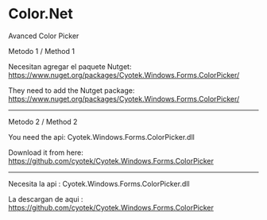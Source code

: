# Color.Net
Avanced Color Picker


Metodo 1 / Method 1

Necesitan agregar el paquete Nutget: https://www.nuget.org/packages/Cyotek.Windows.Forms.ColorPicker/ 

They need to add the Nutget package: https://www.nuget.org/packages/Cyotek.Windows.Forms.ColorPicker/

****************************************************************************************************************

Metodo 2 / Method 2

You need the api: Cyotek.Windows.Forms.ColorPicker.dll

Download it from here: https://github.com/cyotek/Cyotek.Windows.Forms.ColorPicker

-------------------------------------------------------------------------------------

Necesita la api : Cyotek.Windows.Forms.ColorPicker.dll

La descargan de aqui : https://github.com/cyotek/Cyotek.Windows.Forms.ColorPicker


